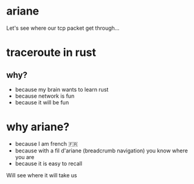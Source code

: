 # ariane

Let's see where our tcp packet get through... 

# traceroute in rust
## why?
* because my brain wants to learn rust
* because network is fun
* because it will be fun

# why ariane?
* because I am french :fr:
* because with a fil d'ariane (breadcrumb navigation) you know where you are
* because it is easy to recall


Will see where it will take us

